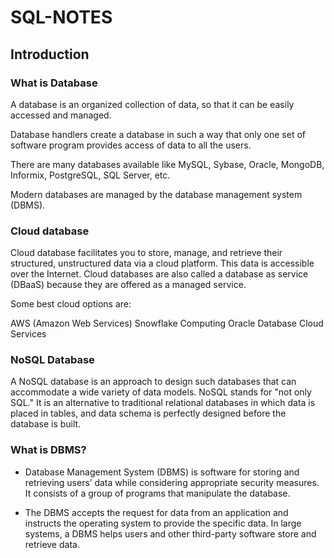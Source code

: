 # SQL-NOTES

## Introduction


### What is Database

A database is an organized collection of data, so that it can be easily accessed and managed.

Database handlers create a database in such a way that only one set of software program provides access of data to all the users.

There are many databases available like MySQL, Sybase, Oracle, MongoDB, Informix, PostgreSQL, SQL Server, etc.

Modern databases are managed by the database management system (DBMS).


### Cloud database
Cloud database facilitates you to store, manage, and retrieve their structured, unstructured data via a cloud platform. This data is accessible over the Internet. Cloud databases are also called a database as service (DBaaS) because they are offered as a managed service.

Some best cloud options are:

AWS (Amazon Web Services)
Snowflake Computing
Oracle Database Cloud Services

### NoSQL Database
A NoSQL database is an approach to design such databases that can accommodate a wide variety of data models. NoSQL stands for "not only SQL." It is an alternative to traditional relational databases in which data is placed in tables, and data schema is perfectly designed before the database is built.


### What is DBMS?
- Database Management System (DBMS) is software for storing and retrieving users’ data while considering appropriate security measures. It consists of a group of programs that manipulate the database. 

- The DBMS accepts the request for data from an application and instructs the operating system to provide the specific data. In large systems, a DBMS helps users and other third-party software store and retrieve data.
